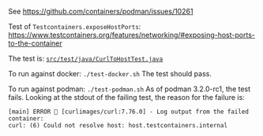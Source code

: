 See https://github.com/containers/podman/issues/10261

Test of `Testcontainers.exposeHostPorts`: https://www.testcontainers.org/features/networking/#exposing-host-ports-to-the-container

The test is: [`src/test/java/CurlToHostTest.java`](src/test/java/CurlToHostTest.java)

To run against docker: `./test-docker.sh` The test should pass.

To run against podman: `./test-podman.sh` As of podman 3.2.0-rc1, the test fails. Looking at the stdout of the failing test, the reason for the failure is:
```
[main] ERROR 🐳 [curlimages/curl:7.76.0] - Log output from the failed container:
curl: (6) Could not resolve host: host.testcontainers.internal
```
